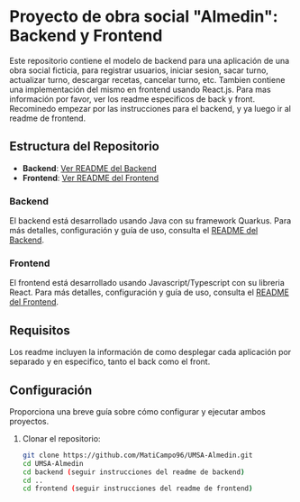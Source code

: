 # Proyecto de obra social "Almedin": Backend y Frontend

Este repositorio contiene el modelo de backend para una aplicación de una obra social ficticia, para registrar usuarios, iniciar sesion, sacar turno, actualizar turno, descargar recetas, cancelar turno, etc.
Tambien contiene una implementación del mismo en frontend usando React.js. Para mas información por favor, ver los readme especificos de back y front. Recominedo empezar por las instrucciones para el backend, y ya luego ir al readme de frontend.

## Estructura del Repositorio

- **Backend**: [Ver README del Backend](backend/README.md)
- **Frontend**: [Ver README del Frontend](frontend/README.md)


### Backend

El backend está desarrollado usando Java con su framework Quarkus. Para más detalles, configuración y guía de uso, consulta el [README del Backend](backend/README.md).

### Frontend

El frontend está desarrollado usando Javascript/Typescript con su libreria React. Para más detalles, configuración y guía de uso, consulta el [README del Frontend](frontend/README.md).

## Requisitos

Los readme incluyen la información de como desplegar cada aplicación por separado y en especifico, tanto el back como el front.

## Configuración

Proporciona una breve guía sobre cómo configurar y ejecutar ambos proyectos.

1. Clonar el repositorio:
   ```sh
   git clone https://github.com/MatiCampo96/UMSA-Almedin.git
   cd UMSA-Almedin
   cd backend (seguir instrucciones del readme de backend)
   cd ..
   cd frontend (seguir instrucciones del readme de frontend)
